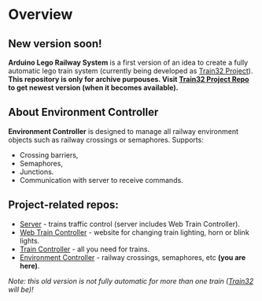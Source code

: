# Overview
## New version soon!
**Arduino Lego Railway System** is a first version of an idea to create a fully automatic lego train system
(currently being developed as [Train32 Project](https://gitlab.com/FlyingArmageddon/train32)). __This repository is only for archive purpouses. Visit [Train32 Project Repo](https://gitlab.com/FlyingArmageddon/train32) to get newest version (when it becomes available).__

## About Environment Controller
**Environment Controller** is designed to manage all railway environment objects such as railway crossings or semaphores. Supports:
- Crossing barriers,
- Semaphores,
- Junctions.
- Communication with server to receive commands.

## Project-related repos:
- [Server](https://github.com/MateuszStudiosCompany/Arduino-Lego-Railway-System-Server) - trains traffic control (server includes Web Train Controller).
- [Web Train Controller](https://github.com/MateuszStudiosCompany/Arduino-Lego-Railway-System-Web-Train-Controller) - website for changing train lighting, horn or blink lights.
- [Train Controller](https://github.com/MateuszStudiosCompany/Arduino-Lego-Railway-System-Train-Controller) - all you need for trains.
- [Environment Controller](https://github.com/MateuszStudiosCompany/Arduino-Lego-Railway-System-Environment-Controller) - railway crossings, semaphores, etc **(you are here)**.

*Note: this old version is not fully automatic for more than one train ([Train32](https://gitlab.com/FlyingArmageddon/train32) will be)!*